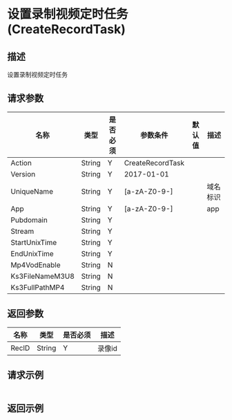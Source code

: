 # 设置录制视频定时任务(CreateRecordTask)

## 描述

设置录制视频定时任务

## 请求参数

| 名称 | 类型 | 是否必须 | 参数条件 | 默认值  | 描述 |
| --- | --- | --- | --- | --- | --- |
| Action | String | Y | CreateRecordTask | | |
| Version | String | Y | 2017-01-01 | | |
| UniqueName | String  | Y | [a-zA-Z0-9-] |  | 域名标识 | 
| App | String  | Y | [a-zA-Z0-9-] |  | app | 
| Pubdomain | String  | Y |  |  |  | 
| Stream | String  | Y |  |  |  | 
| StartUnixTime | String  | Y |  |  |  | 
| EndUnixTime | String  | Y |  |  |  | 
| Mp4VodEnable | String  | N |  |  |  | 
| Ks3FileNameM3U8 | String  | N |  |  |  | 
| Ks3FullPathMP4 | String  | N |  |  |  | 


## 返回参数

| 名称 | 类型 | 是否必须 |  描述 |
| --- | --- | --- |  --- |
| RecID | String  | Y | 录像id | 



## 请求示例

```
```

## 返回示例

```
```

